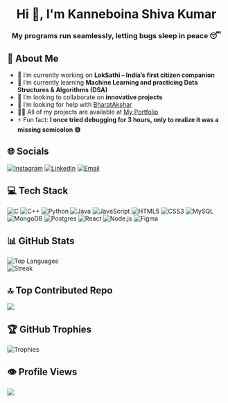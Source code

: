 <h1 align="center">Hi 👋, I'm Kanneboina Shiva Kumar</h1>
<h3 align="center">My programs run seamlessly, letting bugs sleep in peace 😴</h3>

## 💫 About Me
- 🔭 I’m currently working on **LokSathi – India’s first citizen companion**  
- 🌱 I’m currently learning **Machine Learning and practicing Data Structures & Algorithms (DSA)**  
- 👯 I’m looking to collaborate on **innovative projects**  
- 🤝 I’m looking for help with [BharatAkshar](https://kanneboinashivakumar.github.io/BharatAkshar/)  
- 👨‍💻 All of my projects are available at [My Portfolio](https://kanneboinashivakumar.github.io/portfolio/)  
- ⚡ Fun fact: **I once tried debugging for 3 hours, only to realize it was a missing semicolon 😅**

## 🌐 Socials
[![Instagram](https://img.shields.io/badge/Instagram-%23E4405F.svg?logo=Instagram&logoColor=white)](https://instagram.com/KANNEBOINA_SHIVA_KUMAR) 
[![LinkedIn](https://img.shields.io/badge/LinkedIn-%230077B5.svg?logo=linkedin&logoColor=white)](https://linkedin.com/in/ShivaKumarKanneboina) 
[![Email](https://img.shields.io/badge/Email-D14836?logo=gmail&logoColor=white)](mailto:beginsample36@gmail.com)

## 💻 Tech Stack
![C](https://img.shields.io/badge/C-%2300599C.svg?style=for-the-badge&logo=c&logoColor=white) 
![C++](https://img.shields.io/badge/C++-%2300599C.svg?style=for-the-badge&logo=c%2B%2B&logoColor=white) 
![Python](https://img.shields.io/badge/Python-3670A0?style=for-the-badge&logo=python&logoColor=ffdd54) 
![Java](https://img.shields.io/badge/Java-%23ED8B00.svg?style=for-the-badge&logo=openjdk&logoColor=white) 
![JavaScript](https://img.shields.io/badge/JavaScript-%23323330.svg?style=for-the-badge&logo=javascript&logoColor=%23F7DF1E) 
![HTML5](https://img.shields.io/badge/HTML5-%23E34F26.svg?style=for-the-badge&logo=html5&logoColor=white) 
![CSS3](https://img.shields.io/badge/CSS3-%231572B6.svg?style=for-the-badge&logo=css3&logoColor=white) 
![MySQL](https://img.shields.io/badge/MySQL-4479A1.svg?style=for-the-badge&logo=mysql&logoColor=white) 
![MongoDB](https://img.shields.io/badge/MongoDB-%234ea94b.svg?style=for-the-badge&logo=mongodb&logoColor=white) 
![Postgres](https://img.shields.io/badge/Postgres-%23316192.svg?style=for-the-badge&logo=postgresql&logoColor=white) 
![React](https://img.shields.io/badge/React-%2320232a.svg?style=for-the-badge&logo=react&logoColor=%2361DAFB) 
![Node.js](https://img.shields.io/badge/Node.js-%23339933.svg?style=for-the-badge&logo=node.js&logoColor=white) 
![Figma](https://img.shields.io/badge/Figma-%23F24E1E.svg?style=for-the-badge&logo=figma&logoColor=white) 

## 📊 GitHub Stats
![Top Languages](https://github-readme-stats.vercel.app/api/top-langs/?username=Kanneboinashivakumar&theme=dark&hide_border=false&include_all_commits=false&count_private=false&layout=compact)  
![Streak](https://nirzak-streak-stats.vercel.app/?user=Kanneboinashivakumar&theme=dark&hide_border=false)

## 🔝 Top Contributed Repo
![](https://github-contributor-stats.vercel.app/api?username=Kanneboinashivakumar&limit=5&theme=dark&combine_all_yearly_contributions=true)

## 🏆 GitHub Trophies
![Trophies](https://github-profile-trophy.vercel.app/?username=Kanneboinashivakumar&theme=radical&no-frame=false&no-bg=true&margin-w=4)

## 👁️ Profile Views
[![](https://visitcount.itsvg.in/api?id=Kanneboinashivakumar&icon=0&color=0)](https://visitcount.itsvg.in)

